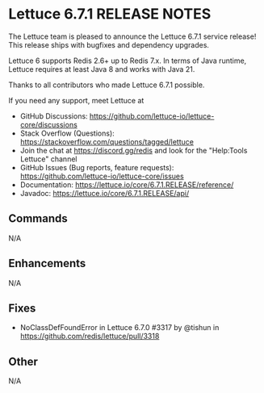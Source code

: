 Lettuce 6.7.1 RELEASE NOTES
==============================

The Lettuce team is pleased to announce the Lettuce 6.7.1 service release!
This release ships with bugfixes and dependency upgrades.

Lettuce 6 supports Redis 2.6+ up to Redis 7.x. In terms of Java runtime, Lettuce requires
at least Java 8 and works with Java 21.

Thanks to all contributors who made Lettuce 6.7.1 possible.

If you need any support, meet Lettuce at

* GitHub Discussions: https://github.com/lettuce-io/lettuce-core/discussions
* Stack Overflow (Questions): https://stackoverflow.com/questions/tagged/lettuce
* Join the chat at https://discord.gg/redis and look for the "Help:Tools Lettuce" channel 
* GitHub Issues (Bug reports, feature requests): https://github.com/lettuce-io/lettuce-core/issues
* Documentation: https://lettuce.io/core/6.7.1.RELEASE/reference/
* Javadoc: https://lettuce.io/core/6.7.1.RELEASE/api/

Commands
--------
N/A

Enhancements
------------
N/A

Fixes
-----
* NoClassDefFoundError in Lettuce 6.7.0 #3317 by @tishun in https://github.com/redis/lettuce/pull/3318


Other
-----
N/A
